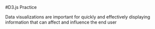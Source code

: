 #D3.js Practice

Data visualizations are important for quickly and effectively displaying information that can affect and influence the end user
